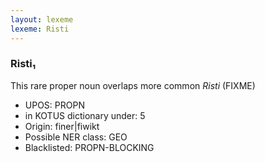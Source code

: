 ```yaml
---
layout: lexeme
lexeme: Risti
---
```


###  Risti₁

This rare proper noun overlaps more common *Risti* (FIXME)
* UPOS:  PROPN
* in KOTUS dictionary under:  5
* Origin:  finer|fiwikt
* Possible NER class:  GEO
* Blacklisted:  PROPN-BLOCKING

